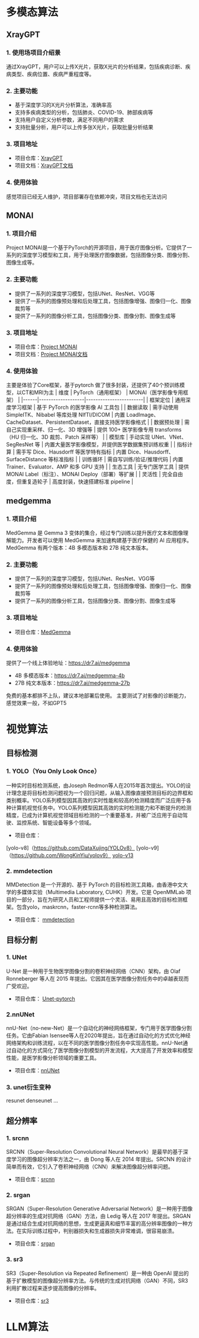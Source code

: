 # 多模态算法
## XrayGPT
### 1. 使用场项目介绍景
通过XrayGPT，用户可以上传X光片，获取X光片的分析结果，包括疾病诊断、疾病类型、疾病位置、疾病严重程度等。
### 2. 主要功能
- 基于深度学习的X光片分析算法，准确率高
- 支持多疾病类型的分析，包括肺炎、COVID-19、肺部疾病等
- 支持用户自定义分析参数，满足不同用户的需求
- 支持批量分析，用户可以上传多张X光片，获取批量分析结果
### 3. 项目地址
- 项目仓库：[XrayGPT](https://github.com/yourusername/XrayGPT)
- 项目文档：[XrayGPT文档](https://yourusername.github.io/XrayGPT/)
### 4. 使用体验
感觉项目已经无人维护，项目部署存在依赖冲突，项目文档也无法访问

## MONAI
### 1. 项目介绍
Project MONAI是一个基于PyTorch的开源项目，用于医疗图像分析。它提供了一系列的深度学习模型和工具，用于处理医疗图像数据，包括图像分类、图像分割、图像生成等。
### 2. 主要功能
- 提供了一系列的深度学习模型，包括UNet、ResNet、VGG等
- 提供了一系列的图像预处理和后处理工具，包括图像增强、图像归一化、图像裁剪等
- 提供了一系列的图像分析工具，包括图像分类、图像分割、图像生成等
### 3. 项目地址
- 项目仓库：[Project MONAI](https://github.com/Project-MONAI/MONAI)
- 项目文档：[Project MONAI文档](https://docs.monai.io/en/latest/)
### 4. 使用体验
主要是体验了Core框架，基于pytorch 做了很多封装，还提供了40个预训练模型，以CT和MRI为主
| 维度 | PyTorch（通用框架） | MONAI（医学影像专用框架） |
|------|-------------------|------------------------|
| 框架定位 | 通用深度学习框架 | 基于 PyTorch 的医学影像 AI 工具包 |
| 数据读取 | 需手动使用 SimpleITK、Nibabel 等库处理 NIfTI/DICOM | 内置 LoadImage、CacheDataset、PersistentDataset，直接支持医学影像格式 |
| 数据预处理 | 需自己实现重采样、归一化、3D 增强等 | 提供 100+ 医学影像专用 transforms（HU 归一化、3D 裁剪、Patch 采样等） |
| 模型库 | 手动实现 UNet、VNet、SegResNet 等 | 内置大量医学影像模型，并提供医学数据集预训练权重 |
| 指标计算 | 需手写 Dice、Hausdorff 等医学特有指标 | 内置 Dice、Hausdorff、SurfaceDistance 等标准指标 |
| 训练循环 | 需自写训练/验证/推理代码 | 内置 Trainer、Evaluator、AMP 和多 GPU 支持 |
| 生态工具 | 无专门医学工具 | 提供 MONAI Label（标注）、MONAI Deploy（部署）等扩展 |
| 灵活性 | 完全自由度，但重复造轮子 | 高度封装，快速搭建标准 pipeline |

## medgemma
### 1. 项目介绍
MedGemma 是 Gemma 3 变体的集合，经过专门训练以提升医疗文本和图像理解能力。开发者可以使用 MedGemma 来加速构建基于医疗保健的 AI 应用程序。MedGemma 有两个版本：4B 多模态版本和 27B 纯文本版本。
### 2. 主要功能
- 提供了一系列的深度学习模型，包括UNet、ResNet、VGG等
- 提供了一系列的图像预处理和后处理工具，包括图像增强、图像归一化、图像裁剪等
- 提供了一系列的图像分析工具，包括图像分类、图像分割、图像生成等
### 3. 项目地址
- 项目仓库：[MedGemma](https://github.com/Google-Health/medgemma)
### 4. 使用体验
提供了一个线上体验地址：https://dr7.ai/medgemma
- 4B 多模态版本：https://dr7.ai/medgemma-4b
- 27B 纯文本版本：https://dr7.ai/medgemma-27b

免费的基本都排不上队，建议本地部署后使用。
主要测试了对影像的诊断能力，感觉效果一般，不如GPT5
# 视觉算法
## 目标检测
### 1. YOLO（You Only Look Once）
一种实时目标检测系统，由Joseph Redmon等人在2015年首次提出。YOLO的设计理念是将目标检测问题视为一个回归问题，从输入图像直接预测目标的边界框和类别概率。YOLO系列模型因其高效的实时性能和较高的检测精度而广泛应用于各种计算机视觉任务中。YOLO系列模型因其高效的实时检测能力和不断提升的检测精度，已成为计算机视觉领域目标检测的一个重要基准，并被广泛应用于自动驾驶、监控系统、智能设备等多个领域。
- 项目仓库：

[yolo-v8]（https://github.com/DataXujing/YOLOv8） 
[yolo-v9]（https://github.com/WongKinYiu/yolov9） 
[yolo-v13](https://github.com/iMoonLab/yolov13) 

### 2. mmdetection
MMDetection 是一个开源的、基于 PyTorch 的目标检测工具箱，由香港中文大学的多媒体实验（Multimedia Laboratory, CUHK）开发。它是 OpenMMLab 项目的一部分，旨在为研究人员和工程师提供一个灵活、易用且高效的目标检测框架。包含yolo，maskrcnn，faster-rcnn等多种检测算法。
- 项目仓库：
[mmdetection](https://github.com/open-mmlab/mmdetection)

## 目标分割
### 1. UNet
U-Net 是一种用于生物医学图像分割的卷积神经网络（CNN）架构，由 Olaf Ronneberger 等人在 2015 年提出。它因其在医学图像分割任务中的卓越表现而广受欢迎。
- 项目仓库：
[Unet-pytorch](https://github.com/milesial/Pytorch-UNet)
### 2.nnUNet
nnU-Net（no-new-Net）是一个自动化的神经网络框架，专门用于医学图像分割任务。它由Fabian Isensee等人在2020年提出，旨在通过自动化的方式优化神经网络架构和训练流程，以在不同的医学图像分割任务中实现高性能。nnU-Net通过自动化的方式简化了医学图像分割模型的开发流程，大大提高了开发效率和模型性能，是医学影像分析领域的重要工具。
- 项目仓库：[nnUNet](https://github.com/MIC-DKFZ/nnUNet) 

### 3. unet衍生变种
resunet
denseunet
... 

## 超分辨率
### 1. srcnn
SRCNN（Super-Resolution Convolutional Neural Network）是最早的基于深度学习的图像超分辨率方法之一，由 Dong 等人在 2014 年提出。SRCNN 的设计简单而有效，它引入了卷积神经网络（CNN）来解决图像超分辨率问题。
- 项目仓库：[srcnn](https://github.com/yjn870/SRCNN-pytorch) 
### 2. srgan
SRGAN（Super-Resolution Generative Adversarial Network）是一种用于图像超分辨率的生成对抗网络（GAN）方法，由 Ledig 等人在 2017 年提出。SRGAN 是通过结合生成对抗网络的思想，生成更逼真和细节丰富的高分辨率图像的一种方法。在实际训练过程中，判别器损失和生成器损失非常难调，很容易崩溃。
- 项目仓库：[srgan](https://github.com/leftthomas/SRGAN) 
### 3. sr3
SR3（Super-Resolution via Repeated Refinement）是一种由 OpenAI 提出的基于扩散模型的图像超分辨率方法。与传统的生成对抗网络（GAN）不同，SR3 利用扩散过程来逐步提高图像的分辨率。
- 项目仓库：[sr3](https://github.com/Janspiry/Image-Super-Resolution-via-Iterative-Refinement) 

# LLM算法